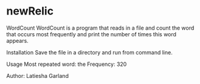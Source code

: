 # newRelic
WordCount
WordCount is a program that reads in a file and count the word that occurs most frequently and print the number of times this word appears.

Installation
Save the file in a directory and run from command line.

Usage
Most repeated word: the
Frequency: 320

Author: Latiesha Garland
